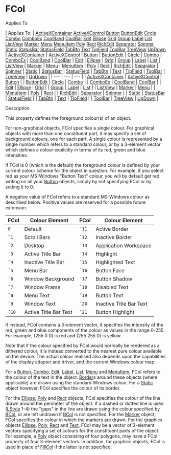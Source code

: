 




<h1 class="heading"><span class="name">FCol</span></h1>

Applies To

| Applies To: | [ActiveXContainer](../a-z/activexcontainer.md) [ActiveXControl](../a-z/activexcontrol.md) [Button](../a-z/button.md) [ButtonEdit](../a-z/buttonedit.md) [Circle](../a-z/circle.md) [Combo](../a-z/combo.md) [ComboEx](../a-z/comboex.md) [CoolBand](../a-z/coolband.md) [CoolBar](../a-z/coolbar.md) [Edit](../a-z/edit.md) [Ellipse](../a-z/ellipse.md) [Grid](../a-z/grid.md) [Group](../a-z/group.md) [Label](../a-z/label.md) [List](../a-z/list.md) [ListView](../a-z/listview.md) [Marker](../a-z/marker.md) [Menu](../a-z/menu.md) [MenuItem](../a-z/menuitem.md) [Poly](../a-z/poly.md) [Rect](../a-z/rect.md) [RichEdit](../a-z/richedit.md) [Separator](../a-z/separator.md) [Spinner](../a-z/spinner.md) [Static](../a-z/static.md) [StatusBar](../a-z/statusbar.md) [StatusField](../a-z/statusfield.md) [TabBtn](../a-z/tabbtn.md) [Text](../a-z/text.md) [TipField](../a-z/tipfield.md) [ToolBar](../a-z/toolbar.md) [TreeView](../a-z/treeview.md) [UpDown](../a-z/updown.md) | [ActiveXContainer](../a-z/activexcontainer.md) | [ActiveXControl](../a-z/activexcontrol.md) | [Button](../a-z/button.md) | [ButtonEdit](../a-z/buttonedit.md) | [Circle](../a-z/circle.md) | [Combo](../a-z/combo.md) | [ComboEx](../a-z/comboex.md) | [CoolBand](../a-z/coolband.md) | [CoolBar](../a-z/coolbar.md) | [Edit](../a-z/edit.md) | [Ellipse](../a-z/ellipse.md) | [Grid](../a-z/grid.md) | [Group](../a-z/group.md) | [Label](../a-z/label.md) | [List](../a-z/list.md) | [ListView](../a-z/listview.md) | [Marker](../a-z/marker.md) | [Menu](../a-z/menu.md) | [MenuItem](../a-z/menuitem.md) | [Poly](../a-z/poly.md) | [Rect](../a-z/rect.md) | [RichEdit](../a-z/richedit.md) | [Separator](../a-z/separator.md) | [Spinner](../a-z/spinner.md) | [Static](../a-z/static.md) | [StatusBar](../a-z/statusbar.md) | [StatusField](../a-z/statusfield.md) | [TabBtn](../a-z/tabbtn.md) | [Text](../a-z/text.md) | [TipField](../a-z/tipfield.md) | [ToolBar](../a-z/toolbar.md) | [TreeView](../a-z/treeview.md) | [UpDown](../a-z/updown.md) |
| --- | --- | ---  |
| [ActiveXContainer](../a-z/activexcontainer.md) | [ActiveXControl](../a-z/activexcontrol.md) | [Button](../a-z/button.md) |
| [ButtonEdit](../a-z/buttonedit.md) | [Circle](../a-z/circle.md) | [Combo](../a-z/combo.md) |
| [ComboEx](../a-z/comboex.md) | [CoolBand](../a-z/coolband.md) | [CoolBar](../a-z/coolbar.md) |
| [Edit](../a-z/edit.md) | [Ellipse](../a-z/ellipse.md) | [Grid](../a-z/grid.md) |
| [Group](../a-z/group.md) | [Label](../a-z/label.md) | [List](../a-z/list.md) |
| [ListView](../a-z/listview.md) | [Marker](../a-z/marker.md) | [Menu](../a-z/menu.md) |
| [MenuItem](../a-z/menuitem.md) | [Poly](../a-z/poly.md) | [Rect](../a-z/rect.md) |
| [RichEdit](../a-z/richedit.md) | [Separator](../a-z/separator.md) | [Spinner](../a-z/spinner.md) |
| [Static](../a-z/static.md) | [StatusBar](../a-z/statusbar.md) | [StatusField](../a-z/statusfield.md) |
| [TabBtn](../a-z/tabbtn.md) | [Text](../a-z/text.md) | [TipField](../a-z/tipfield.md) |
| [ToolBar](../a-z/toolbar.md) | [TreeView](../a-z/treeview.md) | [UpDown](../a-z/updown.md) |


Description


This property defines the foreground colour(s) of an object.



For
non-graphical objects, FCol specifies a single colour. For graphical objects
with more than one constituent part, it may specify a set of background colours,
one for each part. A single colour is represented by a single number which
refers to a standard colour, or by a 3-element vector which defines a colour
explicitly in terms of its red, green and blue intensities.


If FCol is 0 (which is the default) the foreground colour is defined by your
current colour scheme for the object in question. For example, if you select red
as your MS-Windows "Button Text" colour, you will by default get red
writing on all your [Button](../a-z/button.md) objects, simply by
not specifying FCol or by setting it to 0.


A negative value of FCol refers to a standard MS-Windows colour as described
below. Positive values are reserved for a possible future extension.

| FCol | Colour Element | FCol | Colour Element |
| --- | --- | --- | ---  |
| `0` | Default | `¯11` | Active Border |
| `¯1` | Scroll Bars | `¯12` | Inactive Border |
| `¯2` | Desktop | `¯13` | Application Workspace |
| `¯3` | Active Title Bar | `¯14` | Highlight |
| `¯4` | Inactive Title Bar | `¯15` | Highlighted Text |
| `¯5` | Menu Bar | `¯16` | Button Face |
| `¯6` | Window Background | `¯17` | Button Shadow |
| `¯7` | Window Frame | `¯18` | Disabled Text |
| `¯8` | Menu Text | `¯19` | Button Text |
| `¯9` | Window Text | `¯20` | Inactive Title Bar Text |
| `¯10` | Active Title Bar Text | `¯21` | Button Highlight |


If instead, FCol contains a 3-element vector, it specifies the intensity of
the red, green and blue components of the colour as values in the range 0-255.
For example, (255 0 0) is red and (255 255 0) is yellow.


Note that if the colour specified by FCol would normally be rendered as a
dithered colour, it is instead converted to the nearest pure colour available on
the device. The actual colour realised also depends upon the capabilities of the
display adapter and driver, and the current Windows colour map.


For a [Button](../a-z/button.md), [Combo](../a-z/combo.md),
[Edit](../a-z/edit.md), [Label](../a-z/label.md), [List](../a-z/list.md),
[Menu](../a-z/menu.md) and [MenuItem](../a-z/menuitem.md),
FCol refers to the colour of the text in the object. [Border](../a-z/border.md)s
around these objects (where applicable) are drawn using the standard Windows
colour. For a [Static](../a-z/static.md) object however, FCol
specifies the colour of its border.


For the [Ellipse](../a-z/ellipse.md), [Poly](../a-z/poly.md) and [Rect](../a-z/rect.md) objects, FCol specifies the colour of
the line drawn around the perimeter of the object. If a dashed or dotted line is
used ([LStyle](../a-z/lstyle.md) 1-4) the "gaps" in
the line are drawn using the colour specified by [BCol](../a-z/bcol.md),
or are left undrawn if [BCol](../a-z/bcol.md) is not specified.
For the [Marker](../a-z/marker.md) object, FCol specifies the
colour in which the markers are drawn. For the graphics objects [Ellipse](../a-z/ellipse.md),
[Poly](../a-z/poly.md), [Rect](../a-z/rect.md) and [Text](../a-z/text.md),
FCol may be a vector of 3-element vectors specifying a set of colours for the
constituent parts of the object. For example, a [Poly](../a-z/poly.md) object consisting of four polygons, may have a FCol property of four 3-element
vectors. In addition, for graphics objects, FCol is used in place of [FillCol](../a-z/fillcol.md) if the latter is not specified.


